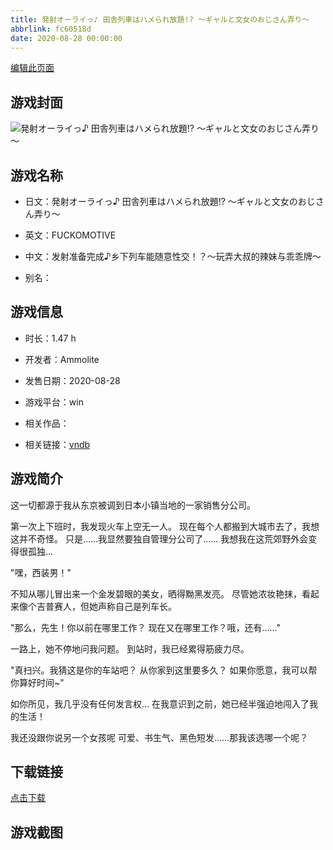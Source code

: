 ```yaml
---
title: 発射オーライっ♪ 田舎列車はハメられ放題!? ～ギャルと文女のおじさん弄り～
abbrlink: fc60518d
date: 2020-08-28 00:00:00
---
```

[编辑此页面](https://github.com/ACG-3/ADV3-source/blob/main/source/_posts/games/%E7%99%BA%E5%B0%84%E3%82%AA%E3%83%BC%E3%83%A9%E3%82%A4%E3%81%A3%E2%99%AA%20%E7%94%B0%E8%88%8E%E5%88%97%E8%BB%8A%E3%81%AF%E3%83%8F%E3%83%A1%E3%82%89%E3%82%8C%E6%94%BE%E9%A1%8C%21%20%EF%BD%9E%E3%82%AE%E3%83%A3%E3%83%AB%E3%81%A8%E6%96%87%E5%A5%B3%E3%81%AE%E3%81%8A%E3%81%98%E3%81%95%E3%82%93%E5%BC%84%E3%82%8A%EF%BD%9E.md)

## 游戏封面

![発射オーライっ♪ 田舎列車はハメられ放題!? ～ギャルと文女のおじさん弄り～](https://pan.timero.xyz/d/onedrive/img_lib_001/%E7%99%BA%E5%B0%84%E3%82%AA%E3%83%BC%E3%83%A9%E3%82%A4%E3%81%A3%E2%99%AA%20%E7%94%B0%E8%88%8E%E5%88%97%E8%BB%8A%E3%81%AF%E3%83%8F%E3%83%A1%E3%82%89%E3%82%8C%E6%94%BE%E9%A1%8C!%20%EF%BD%9E%E3%82%AE%E3%83%A3%E3%83%AB%E3%81%A8%E6%96%87%E5%A5%B3%E3%81%AE%E3%81%8A%E3%81%98%E3%81%95%E3%82%93%E5%BC%84%E3%82%8A%EF%BD%9E_cover.avif)


## 游戏名称

- 日文：発射オーライっ♪ 田舎列車はハメられ放題!? ～ギャルと文女のおじさん弄り～
- 英文：FUCKOMOTIVE
- 中文：发射准备完成♪乡下列车能随意性交！？〜玩弄大叔的辣妹与乖乖牌〜

- 别名：


## 游戏信息

- 时长：1.47 h
- 开发者：Ammolite
- 发售日期：2020-08-28
- 游戏平台：win
- 相关作品：

- 相关链接：[vndb](https://vndb.org/v29074)


## 游戏简介

这一切都源于我从东京被调到日本小镇当地的一家销售分公司。

第一次上下班时，我发现火车上空无一人。
现在每个人都搬到大城市去了，我想这并不奇怪。
只是......我显然要独自管理分公司了......
我想我在这荒郊野外会变得很孤独...

"嘿，西装男！"

不知从哪儿冒出来一个金发碧眼的美女，晒得黝黑发亮。
尽管她浓妆艳抹，看起来像个吉普赛人，但她声称自己是列车长。

"那么，先生！你以前在哪里工作？
现在又在哪里工作？哦，还有......"

一路上，她不停地问我问题。
到站时，我已经累得筋疲力尽。

"真扫兴。我猜这是你的车站吧？
从你家到这里要多久？
如果你愿意，我可以帮你算好时间~"

如你所见，我几乎没有任何发言权...
在我意识到之前，她已经半强迫地闯入了我的生活！

我还没跟你说另一个女孩呢
可爱、书生气、黑色短发......那我该选哪一个呢？




## 下载链接

[点击下载](https://pan.timero.xyz/onedrive/adv_lib_001/%E7%99%BA%E5%B0%84%E3%82%AA%E3%83%BC%E3%83%A9%E3%82%A4%E3%81%A3%E2%99%AA%20%E7%94%B0%E8%88%8E%E5%88%97%E8%BB%8A%E3%81%AF%E3%83%8F%E3%83%A1%E3%82%89%E3%82%8C%E6%94%BE%E9%A1%8C%21%20%EF%BD%9E%E3%82%AE%E3%83%A3%E3%83%AB%E3%81%A8%E6%96%87%E5%A5%B3%E3%81%AE%E3%81%8A%E3%81%98%E3%81%95%E3%82%93%E5%BC%84%E3%82%8A%EF%BD%9E)


## 游戏截图


